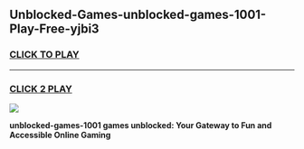 
## Unblocked-Games-unblocked-games-1001-Play-Free-yjbi3
<h3>
<a href="https://premium76.site?title=unblocked-games-1001&ref=21A">CLICK TO PLAY</a></h3>
<hr>

<h3>
<a href="https://premium76.site?title=unblocked-games-1001&ref=21A">CLICK 2 PLAY</a>
  
</h3>

<a href="https://premium76.site?title=unblocked-games-1001&ref=21A"><img src="https://clearcache.store/games.png"></a>


**unblocked-games-1001 games unblocked: Your Gateway to Fun and Accessible Online Gaming**
